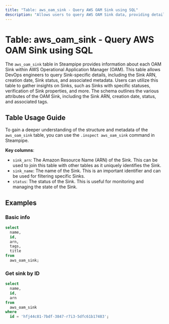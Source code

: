 ```yaml
---
title: "Table: aws_oam_sink - Query AWS OAM Sink using SQL"
description: "Allows users to query AWS OAM Sink data, providing detailed information about each AWS OAM Sink in your AWS account."
---
```


# Table: aws_oam_sink - Query AWS OAM Sink using SQL

The `aws_oam_sink` table in Steampipe provides information about each OAM Sink within AWS Operational Application Manager (OAM). This table allows DevOps engineers to query Sink-specific details, including the Sink ARN, creation date, Sink status, and associated metadata. Users can utilize this table to gather insights on Sinks, such as Sinks with specific statuses, verification of Sink properties, and more. The schema outlines the various attributes of the OAM Sink, including the Sink ARN, creation date, status, and associated tags.

## Table Usage Guide

To gain a deeper understanding of the structure and metadata of the `aws_oam_sink` table, you can use the `.inspect aws_oam_sink` command in Steampipe.

**Key columns**:

- `sink_arn`: The Amazon Resource Name (ARN) of the Sink. This can be used to join this table with other tables as it uniquely identifies the Sink.
- `sink_name`: The name of the Sink. This is an important identifier and can be used for filtering specific Sinks.
- `status`: The status of the Sink. This is useful for monitoring and managing the state of the Sink.

## Examples

### Basic info

```sql
select
  name,
  id,
  arn,
  tags,
  title
from
  aws_oam_sink;
```

### Get sink by ID

```sql
select
  name,
  id,
  arn
from
  aws_oam_sink
where
  id = 'hfj44c81-7bdf-3847-r7i3-5dfc61b17483';
```
